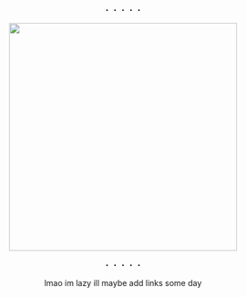 <p align="center">
・・・・・
</p>

<p align="center">
  <img src="https://github.com/user-attachments/assets/29434aac-ab3e-4d0d-9986-dcd9f2f38786" width="400 height="340"  />
</p>

<p align="center">
・・・・・
</p>
<p align="center">
lmao im lazy ill maybe add links some day
</p>
